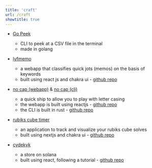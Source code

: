 ```yaml
---
title: 'craft'
url: /craft
showtitle: true
---
```


* [Go Peek](https://github.com/shubhxms/gopeek)
  * CLI to peek at a CSV file in the terminal
  * made in golang

* [lyfmemo](https://lyfmemo.vercel.app/)
  * a webapp that classifies quick jots (memos) on the basis of keywords
  * built using react js and chakra ui - [github repo](https://github.com/shubhxms/lyfmemo)

* [no cap (webapp)](https://no-cap.vercel.app/) & [no cap (cli)](https://no-cap.netlify.app/)
  * a quick ship to allow you to play with letter casing
  * the webapp is built using reactjs - [github repo](https://github.com/shubhxms/no-cap)
  * the CLI is built in rust - [github repo](https://github.com/shubhxms/nocap)

* [rubiks cube timer](https://cubetimer.vercel.app/)
  * an application to track and visualize your rubiks cube solves
  * built using nextjs and chakra ui - [github repo](https://github.com/shubhxms/cubetimer)

* [cydekyk](https://cydekyk.vercel.app/)
  * a store on solana
  * built using react, following a tutorial - [github repo](https://github.com/shubhxms/cydekyk)